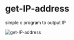 # get-IP-address
simple c program to output IP

![get-IP-address](https://user-images.githubusercontent.com/31811490/157641049-4fc9e70a-6709-4b4e-a0aa-2613d1708bd3.png)
